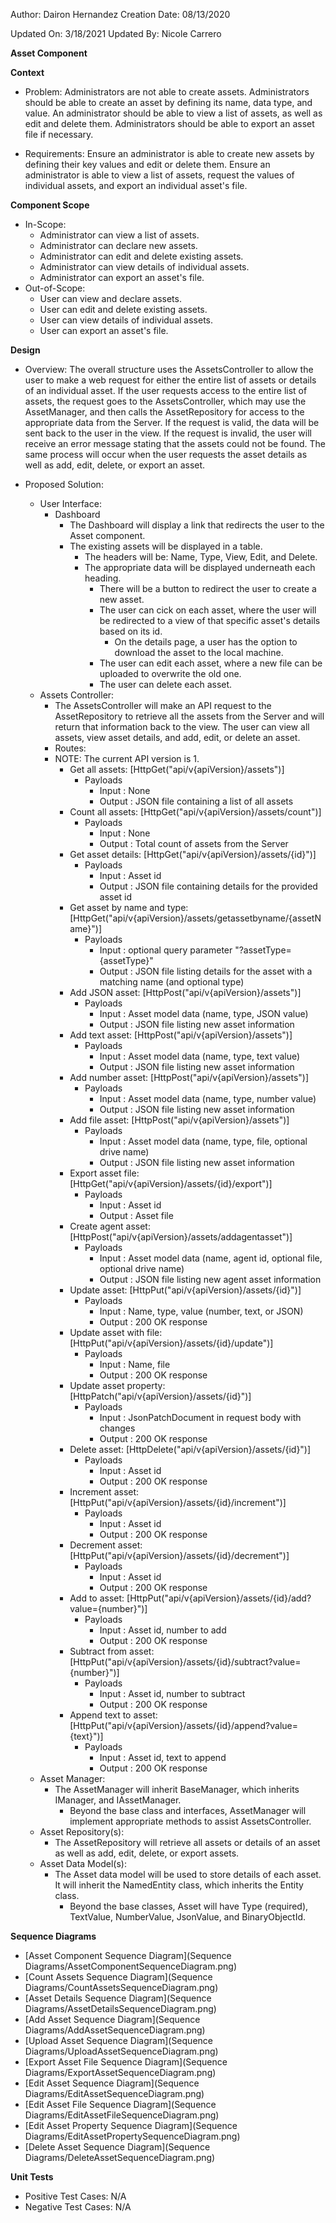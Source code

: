 Author: Dairon Hernandez
Creation Date: 08/13/2020

Updated On: 3/18/2021
Updated By: Nicole Carrero

**Asset Component**

**Context**

- Problem: Administrators are not able to create assets.  Administrators should be able to create an asset by defining its name, data type, and value. An administrator should be able to view a list of assets, as well as edit and delete them.  Administrators should be able to export an asset file if necessary.

- Requirements: Ensure an administrator is able to create new assets by defining their key values and edit or delete them. Ensure an administrator is able to view a list of assets, request the values of individual assets, and export an individual asset's file.

**Component Scope**

- In-Scope:
  - Administrator can view a list of assets.
  - Administrator can declare new assets.
  - Administrator can edit and delete existing assets.
  - Administrator can view details of individual assets.
  - Administrator can export an asset's file.
- Out-of-Scope:
  - User can view and declare assets.
  - User can edit and delete existing assets.
  - User can view details of individual assets.
  - User can export an asset's file.

**Design**

- Overview: The overall structure uses the AssetsController to allow the user to make a web request for either the entire list of assets or details of an individual asset.  If the user requests access to the entire list of assets, the request goes to the AssetsController, which may use the AssetManager, and then calls the AssetRepository for access to the appropriate data from the Server.  If the request is valid, the data will be sent back to the user in the view.  If the request is invalid, the user will receive an error message stating that the assets could not be found.  The same process will occur when the user requests the asset details as well as add, edit, delete, or export an asset.

- Proposed Solution:
  - User Interface:
    - Dashboard
      - The Dashboard will display a link that redirects the user to the Asset component.
      - The existing assets will be displayed in a table.
        - The headers will be: Name, Type, View, Edit, and Delete.
        - The appropriate data will be displayed underneath each heading.
          - There will be a button to redirect the user to create a new asset.
          - The user can cick on each asset, where the user will be redirected to a view of that specific asset's details based on its id.
            - On the details page, a user has the option to download the asset to the local machine.
          - The user can edit each asset, where a new file can be uploaded to overwrite the old one.
          - The user can delete each asset.
  - Assets Controller:
    - The AssetsController will make an API request to the AssetRepository to retrieve all the assets from the Server and will return that information back to the view.  The user can view all assets, view asset details, and add, edit, or delete an asset.
    - Routes:
    - NOTE: The current API version is 1.
      - Get all assets: [HttpGet("api/v{apiVersion}/assets")]
        - Payloads
          - Input : None
          - Output : JSON file containing a list of all assets
      - Count all assets: [HttpGet("api/v{apiVersion}/assets/count")]
        - Payloads
          - Input : None
          - Output : Total count of assets from the Server
      - Get asset details: [HttpGet("api/v{apiVersion}/assets/{id}")]
        - Payloads
          - Input : Asset id
          - Output : JSON file containing details for the provided asset id
      - Get asset by name and type: [HttpGet("api/v{apiVersion}/assets/getassetbyname/{assetName}")]
        - Payloads
          - Input : optional query parameter "?assetType={assetType}"
          - Output : JSON file listing details for the asset with a matching name (and optional type)
      - Add JSON asset: [HttpPost("api/v{apiVersion}/assets")]
        - Payloads
          - Input : Asset model data (name, type, JSON value)
          - Output : JSON file listing new asset information
      - Add text asset: [HttpPost("api/v{apiVersion}/assets")]
        - Payloads
          - Input : Asset model data (name, type, text value)
          - Output : JSON file listing new asset information
      - Add number asset: [HttpPost("api/v{apiVersion}/assets")]
        - Payloads
          - Input : Asset model data (name, type, number value)
          - Output : JSON file listing new asset information
      - Add file asset: [HttpPost("api/v{apiVersion}/assets")]
        - Payloads
          - Input : Asset model data (name, type, file, optional drive name)
          - Output : JSON file listing new asset information
      - Export asset file: [HttpGet("api/v{apiVersion}/assets/{id}/export")]
        - Payloads
          - Input : Asset id
          - Output : Asset file
      - Create agent asset: [HttpPost("api/v{apiVersion}/assets/addagentasset")]
        - Payloads
          - Input : Asset model data (name, agent id, optional file, optional drive name)
          - Output : JSON file listing new agent asset information
      - Update asset: [HttpPut("api/v{apiVersion}/assets/{id}")]
        - Payloads
          - Input : Name, type, value (number, text, or JSON)
          - Output : 200 OK response
      - Update asset with file: [HttpPut("api/v{apiVersion}/assets/{id}/update")]
        - Payloads
          - Input : Name, file
          - Output : 200 OK response
      - Update asset property: [HttpPatch("api/v{apiVersion}/assets/{id}")]
        - Payloads
          - Input : JsonPatchDocument in request body with changes
          - Output : 200 OK response
      - Delete asset: [HttpDelete("api/v{apiVersion}/assets/{id}")]
        - Payloads
          - Input : Asset id
          - Output : 200 OK response   
      - Increment asset: [HttpPut("api/v{apiVersion}/assets/{id}/increment")]
        - Payloads
          - Input : Asset id
          - Output : 200 OK response
      - Decrement asset: [HttpPut("api/v{apiVersion}/assets/{id}/decrement")]
         - Payloads
           - Input : Asset id
           - Output : 200 OK response
      - Add to asset: [HttpPut("api/v{apiVersion}/assets/{id}/add?value={number}")]
        - Payloads
          - Input : Asset id, number to add
          - Output : 200 OK response
      - Subtract from asset: [HttpPut("api/v{apiVersion}/assets/{id}/subtract?value={number}")]
        - Payloads
          - Input : Asset id, number to subtract
          - Output : 200 OK response
      - Append text to asset: [HttpPut("api/v{apiVersion}/assets/{id}/append?value={text}")]
        - Payloads
          - Input : Asset id, text to append
          - Output : 200 OK response
  - Asset Manager:
    - The AssetManager will inherit BaseManager, which inherits IManager, and IAssetManager.
      - Beyond the base class and interfaces, AssetManager will implement appropriate methods to assist AssetsController.
  - Asset Repository(s):
    - The AssetRepository will retrieve all assets or details of an asset as well as add, edit, delete, or export assets.
  - Asset Data Model(s):
    - The Asset data model will be used to store details of each asset.  It will inherit the NamedEntity class, which inherits the Entity class.
      - Beyond the base classes, Asset will have Type (required), TextValue, NumberValue, JsonValue, and BinaryObjectId.

**Sequence Diagrams**

- [Asset Component Sequence Diagram](Sequence Diagrams/AssetComponentSequenceDiagram.png)
- [Count Assets Sequence Diagram](Sequence Diagrams/CountAssetsSequenceDiagram.png)
- [Asset Details Sequence Diagram](Sequence Diagrams/AssetDetailsSequenceDiagram.png)
- [Add Asset Sequence Diagram](Sequence Diagrams/AddAssetSequenceDiagram.png)
- [Upload Asset Sequence Diagram](Sequence Diagrams/UploadAssetSequenceDiagram.png)
- [Export Asset File Sequence Diagram](Sequence Diagrams/ExportAssetSequenceDiagram.png)
- [Edit Asset Sequence Diagram](Sequence Diagrams/EditAssetSequenceDiagram.png)
- [Edit Asset File Sequence Diagram](Sequence Diagrams/EditAssetFileSequenceDiagram.png)
- [Edit Asset Property Sequence Diagram](Sequence Diagrams/EditAssetPropertySequenceDiagram.png)
- [Delete Asset Sequence Diagram](Sequence Diagrams/DeleteAssetSequenceDiagram.png)

**Unit Tests**

- Positive Test Cases: N/A
- Negative Test Cases: N/A